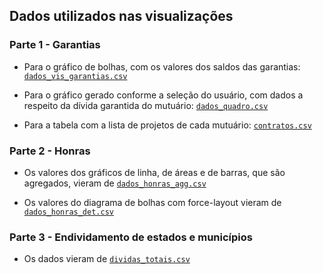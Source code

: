 ## Dados utilizados nas visualizações

### Parte 1 - Garantias

* Para o gráfico de bolhas, com os valores dos saldos das garantias: [`dados_vis_garantias.csv`](dados_vis_garantias.csv)

* Para o gráfico gerado conforme a seleção do usuário, com dados a respeito da dívida garantida do mutuário: [`dados_quadro.csv`](dados_quadro.csv)

* Para a tabela com a lista de projetos de cada mutuário: [`contratos.csv`](contratos.csv)

### Parte 2 - Honras

* Os valores dos gráficos de linha, de áreas e de barras, que são agregados, vieram de [`dados_honras_agg.csv`](dados_honras_agg.csv)

* Os valores do diagrama de bolhas com force-layout vieram de [`dados_honras_det.csv`](dados_honras_det.csv)

### Parte 3 - Endividamento de estados e municípios

* Os dados vieram de [`dividas_totais.csv`](dividas_totais.csv)